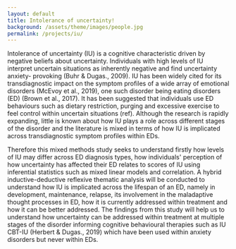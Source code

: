 ```yaml
---
layout: default
title: Intolerance of uncertainty! 
background: /assets/theme/images/people.jpg
permalink: /projects/iu/
---
```


Intolerance of uncertainty (IU) is a cognitive characteristic driven by negative beliefs about uncertainty. Individuals with high levels of IU interpret uncertain situations as inherently negative and find uncertainty anxiety- provoking (Buhr & Dugas., 2009). IU has been widely cited for its transdiagnostic impact on the symptom profiles of a wide array of emotional disorders (McEvoy et al., 2019), one such disorder being eating disorders (ED) (Brown et al., 2017). It has been suggested that individuals use ED behaviours such as dietary restriction, purging and excessive exercise to feel control within uncertain situations (ref). Although the research is rapidly expanding, little is known about how IU plays a role across different stages of the disorder and the literature is mixed in terms of how IU is implicated across transdiagnostic symptom profiles within EDs. 

Therefore this mixed methods study seeks to understand firstly how levels of IU may differ across ED diagnosis types, how individuals' perception of how uncertainty has affected their ED relates to scores of IU using inferential statistics such as mixed linear models and correlation. A hybrid inductive-deductive reflexive thematic analysis will be conducted to understand how IU is implicated across the lifespan of an ED, namely in development, maintenance, relapse, its involvement in the maladaptive thought processes in ED, how it is currently addressed within treatment and how it can be better addressed. The findings from this study will help us to understand how uncertainty can be addressed within treatment at multiple stages of the disorder informing cognitive behavioural therapies such as IU CBT-IU (Herbert & Dugas., 2019) which have been used within anxiety disorders but never within EDs.
